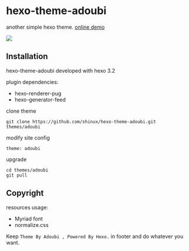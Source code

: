 # hexo-theme-adoubi

another simple hexo theme. [online demo](http://sinux.me)

![](http://obfnm2kw5.bkt.clouddn.com/Screenshot%202016-11-10%2018.22.38.png)

## Installation

hexo-theme-adoubi developed with hexo 3.2

plugin dependencies:

- hexo-renderer-pug
- hexo-generator-feed

clone theme

    git clone https://github.com/shinux/hexo-theme-adoubi.git themes/adoubi

modify site config

    theme: adoubi

upgrade

    cd themes/adoubi
    git pull

## Copyright

resources usage:

- Myriad font
- normalize.css

Keep `Theme By Adoubi , Powered By Hexo.` in footer and do whatever you want.
